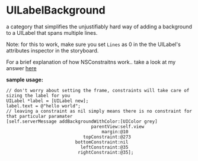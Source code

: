 UILabelBackground
=================

a category that simplifies the unjustifiably hard way of adding a background to a UILabel that spans multiple lines.

Note: for this to work, make sure you set `Lines` as 0 in the the UILabel's attributes inspector in the storyboard.

For a brief explanation of how NSConstraitns work.. take a look at my answer [here](http://stackoverflow.com/a/19244622/766570)

**sample usage:**

```obj-c
// don't worry about setting the frame, constraints will take care of sizing the label for you
UILabel *label = [UILabel new];
label.text = @"hello world";
// leaving a constraint as nil simply means there is no constraint for that particular paramater
[self.serverMessage addBackgroundWithColor:[UIColor grey]
                                parentView:self.view
                                    margin:@10 
                             topConstraint:@273 
                          bottomConstraint:nil 
                            leftConstraint:@35 
                           rightConstraint:@35];
```
